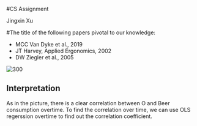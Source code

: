#CS Assignment

Jingxin Xu

#The title of the following papers pivotal to our knowledge:
 - MCC Van Dyke et al., 2019
  - JT Harvey, Applied Ergonomics, 2002
  - DW Ziegler et al., 2005

![300](https://user-images.githubusercontent.com/52713512/93117574-a12f3c00-f6f1-11ea-9e0f-a077cf833659.png)

## Interpretation

As in the picture, there is a clear correlation between O and Beer consumption overtime.
To find the correlation over time, we can use OLS regerssion overtime to find out the correlation coefficient.
